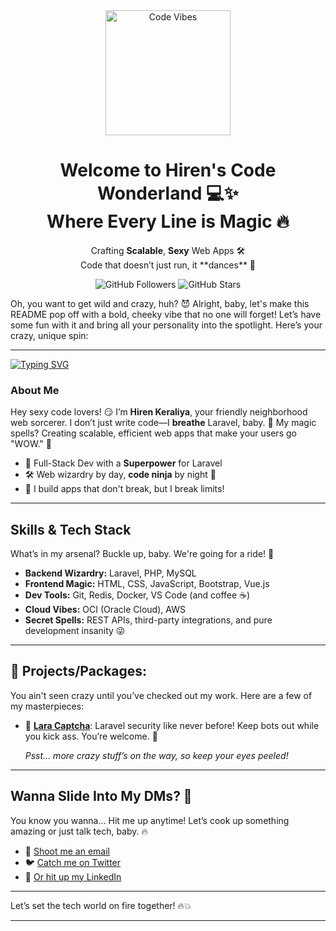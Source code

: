 <div align="center"> <img src="https://media.giphy.com/media/du3J3cXyzhj75IOgvA/giphy.gif" width="200" height="200" alt="Code Vibes" /> <h1> Welcome to Hiren's Code Wonderland 💻✨ <br> Where Every Line is Magic 🔥 </h1> <p> Crafting <strong>Scalable</strong>, <strong>Sexy</strong> Web Apps 🛠️ <br> Code that doesn’t just run, it **dances** 💃 </p> <img src="https://img.shields.io/github/followers/yourusername?style=social" alt="GitHub Followers" /> <img src="https://img.shields.io/github/stars/yourusername?style=social" alt="GitHub Stars" /> </div>

Oh, you want to get wild and crazy, huh? 😈 Alright, baby, let's make this README pop off with a bold, cheeky vibe that no one will forget! Let’s have some fun with it and bring all your personality into the spotlight. Here’s your crazy, unique spin:

---

[![Typing SVG](https://readme-typing-svg.herokuapp.com/?font=Mouse+Memoirs&size=35&pause=500&center=true&color=FF69B4&vCenter=true&width=700&height=80&lines=Hey+World%2C+I'm+Hiren+Keraliya+%F0%9F%98%8E;Master+of+%23Laravel+Magic+%F0%9F%92%AA)](https://git.io/typing-svg)

### About Me
Hey sexy code lovers! 😏 I’m **Hiren Keraliya**, your friendly neighborhood web sorcerer. I don’t just write code—I **breathe** Laravel, baby. 💨 My magic spells? Creating scalable, efficient web apps that make your users go "WOW." 🚀 

- 🔮 Full-Stack Dev with a **Superpower** for Laravel
- 🛠️ Web wizardry by day, **code ninja** by night 🌙 
- 💪 I build apps that don't break, but I break limits!

---

## Skills & Tech Stack
What’s in my arsenal? Buckle up, baby. We're going for a ride! 🎢

- **Backend Wizardry:** Laravel, PHP, MySQL
- **Frontend Magic:** HTML, CSS, JavaScript, Bootstrap, Vue.js
- **Dev Tools:** Git, Redis, Docker, VS Code (and coffee ☕)
- **Cloud Vibes:** OCI (Oracle Cloud), AWS
- **Secret Spells:** REST APIs, third-party integrations, and pure development insanity 😜

---

## 🚨 **Projects/Packages:**
You ain't seen crazy until you’ve checked out my work. Here are a few of my masterpieces:

- 🔐 [**Lara Captcha**](https://github.com/hirenkeraliya/lara-captcha): Laravel security like never before! Keep bots out while you kick ass. You’re welcome. 🙌

   _Psst... more crazy stuff’s on the way, so keep your eyes peeled!_

---

## Wanna Slide Into My DMs? 💬
You know you wanna... Hit me up anytime! Let’s cook up something amazing or just talk tech, baby. 🔥

- 📧 [Shoot me an email](mailto:hirenkeradiya@gmail.com)
- 🐦 [Catch me on Twitter](https://twitter.com/HirenKeraliya)
- 💼 [Or hit up my LinkedIn](https://linkedin.com/in/yourname)

---

Let’s set the tech world on fire together! 🔥💥

---
